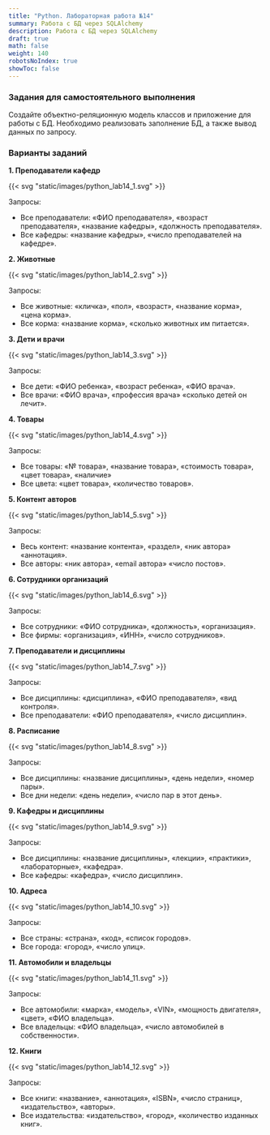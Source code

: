 ```yaml
---
title: "Python. Лабораторная работа №14"
summary: Работа с БД через SQLAlchemy
description: Работа с БД через SQLAlchemy
draft: true
math: false
weight: 140
robotsNoIndex: true
showToc: false
---
```


### Задания для самостоятельного выполнения

Создайте объектно-реляционную модель классов и приложение для работы с БД. Необходимо реализовать заполнение БД, а также вывод данных по запросу.

### Варианты заданий

**1. Преподаватели кафедр**

{{< svg "static/images/python_lab14_1.svg" >}}

Запросы:
* Все преподаватели: «ФИО преподавателя», «возраст преподавателя»,  «название кафедры», «должность преподавателя».
* Все кафедры: «название кафедры», «число преподавателей на кафедре».


**2. Животные**

{{< svg "static/images/python_lab14_2.svg" >}}

Запросы:
* Все животные: «кличка», «пол», «возраст», «название корма», «цена корма».
* Все корма: «название корма», «сколько животных им питается».


**3. Дети и врачи**

{{< svg "static/images/python_lab14_3.svg" >}}

Запросы:
* Все дети: «ФИО ребенка», «возраст ребенка», «ФИО врача».
* Все врачи: «ФИО врача», «профессия врача» «сколько детей он лечит».


**4. Товары**

{{< svg "static/images/python_lab14_4.svg" >}}

Запросы:
* Все товары: «№ товара», «название товара», «стоимость товара», «цвет товара», «наличие»
* Все цвета: «цвет товара», «количество товаров».


**5. Контент авторов**

{{< svg "static/images/python_lab14_5.svg" >}}

Запросы:
* Весь контент: «название контента», «раздел», «ник автора» «аннотация».
* Все авторы: «ник автора», «email автора» «число постов».


**6. Сотрудники организаций**

{{< svg "static/images/python_lab14_6.svg" >}}

Запросы:
* Все сотрудники: «ФИО сотрудника», «должность», «организация».
* Все фирмы: «организация», «ИНН», «число сотрудников».


**7. Преподаватели и дисциплины**

{{< svg "static/images/python_lab14_7.svg" >}}

Запросы:
* Все дисциплины: «дисциплина», «ФИО преподавателя», «вид контроля».
* Все преподаватели: «ФИО преподавателя», «число дисциплин».


**8. Расписание**

{{< svg "static/images/python_lab14_8.svg" >}}

Запросы:
* Все дисциплины: «название дисциплины», «день недели», «номер пары».
* Все дни недели: «день недели», «число пар в этот день».


**9. Кафедры и дисциплины**

{{< svg "static/images/python_lab14_9.svg" >}}

Запросы:
* Все дисциплины: «название дисциплины», «лекции», «практики», «лабораторные», «кафедра».
* Все кафедры: «кафедра», «число дисциплин».


**10. Адреса**

{{< svg "static/images/python_lab14_10.svg" >}}

Запросы:
* Все страны: «страна», «код», «список городов».
* Все города: «город», «число улиц».


**11. Автомобили и владельцы**

{{< svg "static/images/python_lab14_11.svg" >}}

Запросы:
* Все автомобили: «марка», «модель», «VIN», «мощность двигателя», «цвет», «ФИО владельца».
* Все владельцы: «ФИО владельца», «число автомобилей в собственности».


**12. Книги**

{{< svg "static/images/python_lab14_12.svg" >}}

Запросы:
* Все книги: «название», «аннотация», «ISBN», «число страниц», «издательство», «авторы».
* Все издательства: «издательство», «город», «количество изданных книг».
